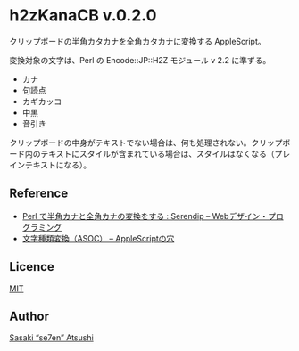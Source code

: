 # h2zKanaCB v.0.2.0

クリップボードの半角カタカナを全角カタカナに変換する AppleScript。

変換対象の文字は、Perl の Encode::JP::H2Z モジュール v 2.2 に準ずる。

- カナ
- 句読点
- カギカッコ
- 中黒
- 音引き

クリップボードの中身がテキストでない場合は、何も処理されない。クリップボード内のテキストにスタイルが含まれている場合は、スタイルはなくなる（プレインテキストになる）。

## Reference

- [Perl で半角カナと全角カナの変換をする  :  Serendip &#8211; Webデザイン・プログラミング](https://www.serendip.ws/archives/2185)
- [文字種類変換（ASOC） – AppleScriptの穴](http://piyocast.com/as/archives/418)

## Licence

[MIT](./LICENCE)

## Author

[Sasaki “se7en” Atsushi](https://github.com/hm7hm7)
